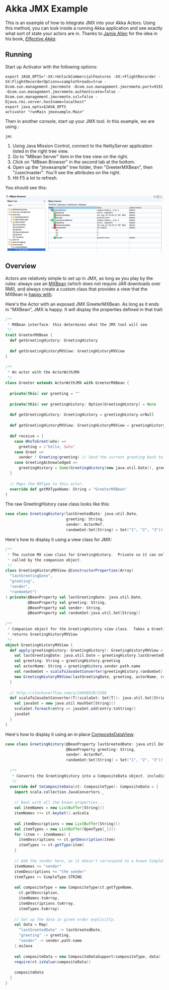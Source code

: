 # Akka JMX Example

This is an example of how to integrate JMX into your Akka Actors.  Using this method, you can look inside a running Akka application and see exactly what sort of state your actors are in.  Thanks to [Jamie Allen](http://shinolajla.tumblr.com/) for the idea in his book, _[Effective Akka](http://smile.amazon.com/dp/1449360076)_.

## Running

Start up Activator with the following options:

```
export JAVA_OPTS="-XX:+UnlockCommercialFeatures -XX:+FlightRecorder -XX:FlightRecorderOptions=samplethreads=true -Dcom.sun.management.jmxremote -Dcom.sun.management.jmxremote.port=9191 -Dcom.sun.management.jmxremote.authenticate=false -Dcom.sun.management.jmxremote.ssl=false -Djava.rmi.server.hostname=localhost"
export java_opts=$JAVA_OPTS
activator "runMain jmxexample.Main"
```

Then in another console, start up your JMX tool.  In this example, we are using :

```
jmc
```

1. Using Java Mission Control, connect to the NettyServer application listed in the right tree view.
1. Go to "MBean Server" item in the tree view on the right.
1. Click on "MBean Browser" in the second tab at the bottom.
1. Open up the "jmxexample" tree folder, then "GreeterMXBean", then "/user/master".  You'll see the attributes on the right.
1. Hit F5 a lot to refresh.

You should see this:

![Example of JMC with jmxexample MXBean](jmxexample.jpg)

## Overview

Actors are relatively simple to set up in JMX, as long as you play by the rules: always use an [MXBean](http://docs.oracle.com/javase/7/docs/api/javax/management/MXBean.html) (which does not require JAR downloads over RMI), and always create a custom class that provides a view that the MXBean is [happy with](http://stackoverflow.com/a/7514800/5266).

Here's the Actor with an exposed JMX GreeterMXBean. As long as it ends in "MXBean", JMX is happy.  It will display the properties defined in that trait:

```scala
/**
 * MXBean interface: this determines what the JMX tool will see.
 */
trait GreeterMXBean {
  def getGreetingHistory: GreetingHistory

  def getGreetingHistoryMXView: GreetingHistoryMXView
}

/**
 * An actor with the ActorWithJMX
 */
class Greeter extends ActorWithJMX with GreeterMXBean {

  private[this] var greeting = ""

  private[this] var greetingHistory: Option[GreetingHistory] = None

  def getGreetingHistory: GreetingHistory = greetingHistory.orNull

  def getGreetingHistoryMXView: GreetingHistoryMXView = greetingHistory.map(GreetingHistoryMXView(_)).orNull

  def receive = {
    case WhoToGreet(who) =>
      greeting = s"hello, $who"
    case Greet =>
      sender ! Greeting(greeting) // Send the current greeting back to the sender
    case GreetingAcknowledged =>
      greetingHistory = Some(GreetingHistory(new java.util.Date(), greeting, sender))
  }

  // Maps the MXType to this actor.
  override def getMXTypeName: String = "GreeterMXBean"
}
```

The raw GreetingHistory case class looks like this:

```scala
case class GreetingHistory(lastGreetedDate: java.util.Date,
                           greeting: String,
                           sender: ActorRef,
                           randomSet:Set[String] = Set("1", "2", "3"))
```

Here's how to display it using a view class for JMX:

```scala
/**
 * The custom MX view class for GreetingHistory.  Private so it can only be
 * called by the companion object.
 */
class GreetingHistoryMXView @ConstructorProperties(Array(
  "lastGreetingDate",
  "greeting",
  "sender",
  "randomSet")
) private(@BeanProperty val lastGreetingDate: java.util.Date,
          @BeanProperty val greeting: String,
          @BeanProperty val sender: String,
          @BeanProperty val randomSet:java.util.Set[String])

/**
 * Companion object for the GreetingHistory view class.  Takes a GreetingHistory and
 * returns GreetingHistoryMXView
 */
object GreetingHistoryMXView {
  def apply(greetingHistory: GreetingHistory): GreetingHistoryMXView = {
    val lastGreetingDate: java.util.Date = greetingHistory.lastGreetedDate
    val greeting: String = greetingHistory.greeting
    val actorName: String = greetingHistory.sender.path.name
    val randomSet = scalaToJavaSetConverter(greetingHistory.randomSet)
    new GreetingHistoryMXView(lastGreetingDate, greeting, actorName, randomSet)
  }

  // http://stackoverflow.com/a/24840520/5266
  def scalaToJavaSetConverter[T](scalaSet: Set[T]): java.util.Set[String] = {
    val javaSet = new java.util.HashSet[String]()
    scalaSet.foreach(entry => javaSet.add(entry.toString))
    javaSet
  }
}
```

Here's how to display it using an in place [CompositeDataView](http://docs.oracle.com/javase/8/docs/api/javax/management/openmbean/CompositeDataView.html):

```scala
case class GreetingHistory(@BeanProperty lastGreetedDate: java.util.Date,
                           @BeanProperty greeting: String,
                           sender: ActorRef,
                           randomSet:Set[String] = Set("1", "2", "3")) extends CompositeDataView {

  /**
   * Converts the GreetingHistory into a CompositeData object, including the "sender" value.
   */
  override def toCompositeData(ct: CompositeType): CompositeData = {
    import scala.collection.JavaConverters._

    // Deal with all the known properties...
    val itemNames = new ListBuffer[String]()
    itemNames ++= ct.keySet().asScala

    val itemDescriptions = new ListBuffer[String]()
    val itemTypes = new ListBuffer[OpenType[_]]()
    for (item <- itemNames) {
      itemDescriptions += ct.getDescription(item)
      itemTypes += ct.getType(item)
    }

    // Add the sender here, as it doesn't correspond to a known SimpleType...
    itemNames += "sender"
    itemDescriptions += "the sender"
    itemTypes += SimpleType.STRING

    val compositeType = new CompositeType(ct.getTypeName,
      ct.getDescription,
      itemNames.toArray,
      itemDescriptions.toArray,
      itemTypes.toArray)

    // Set up the data in given order explicitly.
    val data = Map(
      "lastGreetedDate" -> lastGreetedDate,
      "greeting" -> greeting,
      "sender" -> sender.path.name
    ).asJava

    val compositeData = new CompositeDataSupport(compositeType, data)
    require(ct.isValue(compositeData))

    compositeData
  }
}
```